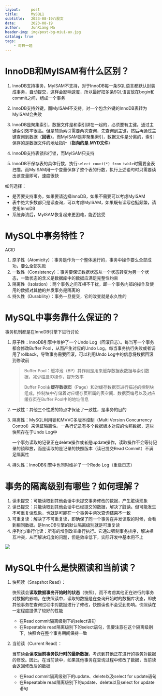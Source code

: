 ```yaml
---
layout:     post
title:      MySQL1
subtitle:   2023-08-19八股文
date:       2023-08-19
author:     JunXiang Ma
header-img: img/post-bg-miui-ux.jpg
catalog: true
tags:
    - 每日一题
---
```


# InnoDB和MyISAM有什么区别？

1. InnoDB支持事务，MyISAM不支持，对于InnoDB每一条SQL语言都默认封装成事务，自动提交，这样会影响速度，所以最好把多条SQL语言放在begin和commit之间，组成一个事务

2. InnoDB支持外键，而MyISAM不支持。对一个包含外键的InnoDB表转为MyISAM会失败

3. InnoDB是聚集索引，数据文件是和索引绑在一起的，必须要有主键，通过主键索引效率很高。但是辅助索引需要两次查询，先查询到主键，然后再通过主键查询到数据（**回表**）。而MyISAM是非聚集索引，数据文件是分离的，索引保存的是数据文件的地址指针（**指向的是.MYD文件**）

4. InnoDB支持表锁和行锁，而MyISAM只支持

5. InnoDB不保存表的具体行数，执行`select count(*) from table`时需要全表扫描。而MyISAM用一个变量保存了整个表的行数，执行上述语句时只需要读出该变量即可，速度很快

   

如何选择：

- 是否要支持事务，如果要请选择InnoDB，如果不需要可以考虑MyISAM
- 表中绝大多数都只是读查询，可以考虑MyISAM，如果既有读写也挺频繁，请使用InnoDB
- 系统奔溃后，MyISAM恢复起来更困难，能否接受



# MySQL中事务特性？

ACID

1. 原子性（Atomicity）：事务是作为一个整体运行的，事务中操作要么全部成功，要么全部失败
2. 一致性（Consistency）：事务要保证数据状态从一个状态转变为另一个状态，一致状态的含义是数据库中的数据应满足完整性约束
3. 隔离性（Isolation）：两个事务之间互相不干扰，即一个事务内部的操作及使用的数据对其他的并发事务是隔离的
4. 持久性（Durability）：事务一旦提交，它的改变就是永久性的



# MySQL中事务靠什么保证的？

事务机制都是在InnoDB引擎下进行讨论

1. 原子性：InnoDB引擎中维护了一个Undo Log（回滚日志）。每当写一个事务都会修改Buffer Pool，从而产生对应的Undo Log。每当事务执行失败或者调用了rollback，导致事务需要回滚，可以利用Undo Log中的信息将数据回滚到修改前

   > Buffer Pool：缓冲池（BP）其作用是用来缓存数据表数据与索引数据，减少磁盘IO操作，提升效率
   >
   > Buffer Pool由**缓存数据页**（Page）和对缓存数据页进行描述的控制块组成，控制块中存储着对应缓存页所属的表空间、数据页编号以及对应缓存页在Buffer Pool中的地址信息

2. 一致性：其他三个性质的特点才保证了一致性，是事务的目的

3. 隔离性：MySQL利用锁和MVVC多版本控制（Multi Version Concurrency Control）来保证隔离性。一条行记录有多个数据版本对应的快照数据，这些快照存在于Undo Log中

   一个事务读取的记录正在delete操作或者是update操作，读取操作不会等待记录的锁释放，而是读取的是记录的快照版本（读已提交Read Commit）不满足隔离性

4. 持久性：InnoDB引擎中也同时维护了一个Redo Log（重做日志）





# 事务的隔离级别有哪些？如何理解？

1. 读未提交：可能读取到其他会话中未提交事务修改的数据，产生脏读现象
2. 读已提交：只能读取到其他会话中已经提交的数据，解决了脏读。但可能发生不可重复读现象，也就是可能在一个事务中两次查询结果不一致
3. 可重复读：解决了不可重复读，即确保了同一个事务在并发读取的时候，会看到相同数据。是InnoDB引擎的默认隔离级别就是可重复读
4. 序列化/串行化读：所有的增删改查串行执行。它通过强制事务排序，解决相互冲突，从而解决幻度的问题，但是效率低下，实际开发中基本用不上

![](https://fynotefile.oss-cn-zhangjiakou.aliyuncs.com/fynote/fyfile/16657/1672984425088/6950c072d1a743a5934510ccbe06e3ec.png)

# MySQL中什么是快照读和当前读？

1. 快照读（Snapshot Read）：

   快照读会**读取数据事务开始时的状态**（快照），而不考虑其他正在进行的事务对数据的影响。在快照读中，读取的数据是在查询开始时的数据库状态，即使其他事务在查询过程中对数据进行了修改，快照读也不会受到影响。快照读在一定程度提供了较好的性能

   - 在Read commit隔离级别下的select语句
   - 在Repeatable read隔离级别下的select语句，但要注意在这个隔离级别下，快照会在整个事务期间保持一致

2. 当前读（Current Read）：

   当前读会**读取当前事务执行时的最新数据**，考虑到其他正在进行的事务对数据的修改。因此，在当前读中，如果其他事务在查询过程中修改了数据，当前读会返回修改后的数据

   - 在Read commit隔离级别下的update、delete以及select for update语句
   - 在Repeatable read隔离级别下的update、delete以及select for update语句





